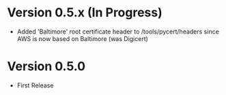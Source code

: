 # Version 0.5.x (In Progress)

- Added 'Baltimore' root certificate header to /tools/pycert/headers since AWS is now based on Baltimore (was Digicert)

# Version 0.5.0

- First Release
